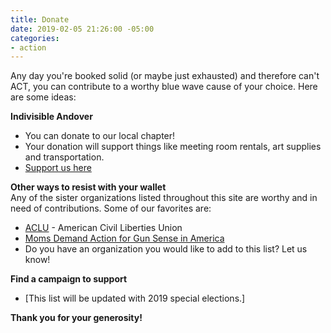 ```yaml
---
title: Donate
date: 2019-02-05 21:26:00 -05:00
categories:
- action
---
```


Any day you're booked solid (or maybe just exhausted) and therefore can't ACT, you can contribute to a worthy blue wave cause of your choice. Here are some ideas:

**Indivisible Andover**
* You can donate to our local chapter!
* Your donation will support things like meeting room rentals, art supplies and transportation.
* [Support us here](https://bit.ly/2zH0N24)

**Other ways to resist with your wallet**<BR>
Any of the sister organizations listed throughout this site are worthy and in need of contributions. Some of our favorites are: 
* [ACLU](https://bit.ly/2TuvgI8) - American Civil Liberties Union
* [Moms Demand Action for Gun Sense in America](https://bit.ly/2j4poI3)
* Do you have an organization you would like to add to this list? Let us know!

**Find a campaign to support**
* [This list will be updated with 2019 special elections.]

**Thank you for your generosity!**